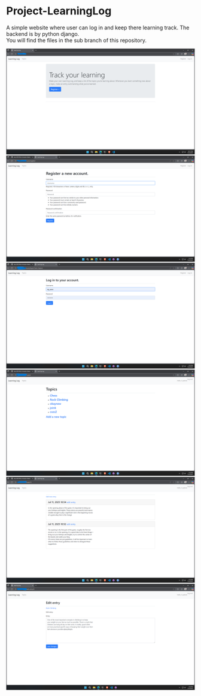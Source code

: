 # Project-LearningLog
A simple website where user can log in and keep there learning track. The backend is by python django.  \
You will find the files in the sub branch of this repository.


![image alt](https://github.com/Jerry1921/Project-LearningLog/blob/5c2a0ac41230743645387dbfb25b349a7498a844/1.png)
![image alt](https://github.com/Jerry1921/Project-LearningLog/blob/cb200d30c1c132d2e2eb0f18e8605af162916f56/2.png)
![image alt](https://github.com/Jerry1921/Project-LearningLog/blob/cb200d30c1c132d2e2eb0f18e8605af162916f56/3.png)
![image alt](https://github.com/Jerry1921/Project-LearningLog/blob/cb200d30c1c132d2e2eb0f18e8605af162916f56/4.png)
![image alt](https://github.com/Jerry1921/Project-LearningLog/blob/cb200d30c1c132d2e2eb0f18e8605af162916f56/5.png)
![image alt](https://github.com/Jerry1921/Project-LearningLog/blob/20bcbaac261a58a6f57d2ebc36b430aa0c2cf713/6.png)

